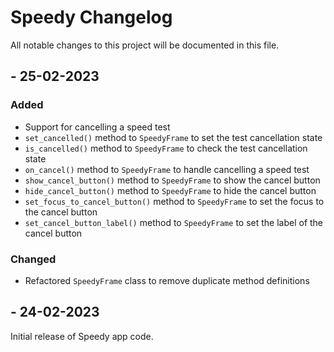 # Speedy Changelog

All notable changes to this project will be documented in this file. 

## - 25-02-2023

### Added
- Support for cancelling a speed test
- `set_cancelled()` method to `SpeedyFrame` to set the test cancellation state
- `is_cancelled()` method to `SpeedyFrame` to check the test cancellation state
- `on_cancel()` method to `SpeedyFrame` to handle cancelling a speed test
- `show_cancel_button()` method to `SpeedyFrame` to show the cancel button
- `hide_cancel_button()` method to `SpeedyFrame` to hide the cancel button
- `set_focus_to_cancel_button()` method to `SpeedyFrame` to set the focus to the cancel button
- `set_cancel_button_label()` method to `SpeedyFrame` to set the label of the cancel button

### Changed
- Refactored `SpeedyFrame` class to remove duplicate method definitions

## - 24-02-2023
Initial release of Speedy app code.
